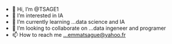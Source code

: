 - 👋 Hi, I’m @TSAGE1
- 👀 I’m interested in IA
- 🌱 I’m currently learning ...data science and IA
- 💞️ I’m looking to collaborate on ...data ingeneer and programer
- 📫 How to reach me ...emmatsague@yahoo.fr

<!---
TSAGE1/TSAGE1 is a ✨ special ✨ repository because its `README.md` (this file) appears on your GitHub profile.
You can click the Preview link to take a look at your changes.
--->
